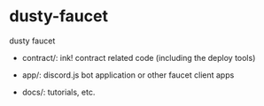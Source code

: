 # dusty-faucet
dusty faucet

- contract/: ink! contract related code (including the deploy tools)

- app/: discord.js bot application or other faucet client apps

- docs/: tutorials, etc.
